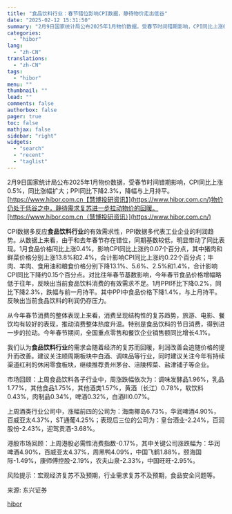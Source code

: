 ```yaml
---
title: "食品饮料行业：春节错位影响CPI数据，静待物价走出低谷"
date: "2025-02-12 15:31:50"
summary: "2月9日国家统计局公布2025年1月物价数据，受春节时间错期影响，CPI同比上涨0.5%，同比..."
categories:
  - "hibor"
lang:
  - "zh-CN"
translations:
  - "zh-CN"
tags:
  - "hibor"
menu: ""
thumbnail: ""
lead: ""
comments: false
authorbox: false
pager: true
toc: false
mathjax: false
sidebar: "right"
widgets:
  - "search"
  - "recent"
  - "taglist"
---
```


2月9日国家统计局公布2025年1月物价数据，受春节时间错期影响，CPI同比上涨0.5%，同比涨幅扩大；PPI同比下降2.3%，降幅与上月持平。[https://www.hibor.com.cn【慧博投研资讯】](https://www.hibor.com.cn/)物价仍处于低谷之中，静待需求复苏进一步拉动物价的回暖。[https://www.hibor.com.cn（慧博投研资讯）](https://www.hibor.com.cn/)

CPI数据多反应**食品饮料行业**的有效需求性，PPI数据多代表工业企业的利润趋势。从数据上来看，由于和去年春节存在错位，同期基数较低，明显带动了同比表现。1月食品价格同比上涨0.4%，影响CPI同比上涨约0.07个百分点，其中猪肉和鲜菜价格分别上涨13.8%和2.4%，合计影响CPI同比上涨约0.22个百分点；牛肉、羊肉、食用油和粮食价格分别下降13.1%、5.6%、2.5%和1.4%，合计影响CPI同比下降约0.15个百分点。对比往年春节基数影响，今年春节食品价格增幅略低于往年，反映出当前食品饮料消费的有效需求不足。1月PPI环比下降0.2%，同比下降2.3%，跌幅与前一月持平。其中PPI中食品价格下降1.4%，与上月持平。反映出当前食品饮料的利润仍存压力。

从今年春节消费的整体表现上来看，消费呈现结构性的复苏趋势，旅游、电影、餐饮均有较好的表现，推动消费整体热度升温。特别是食品饮料的节日消费，得到进一步的拉动。今年春节期间，全国重点零售和餐饮企业销售额同比增长4.1%。

我们认为**食品饮料行业**的需求会随着经济的复苏而回暖，利润改善会追随价格的提升而改善。建议关注顺周期板块中白酒、调味品等行业，同时建议关注今年有持续渠道红利的休闲零食板块，继续推荐贵州茅台、涪陵榨菜、盐津铺子等企业。

市场回顾：上周食品饮料各子行业中，周涨跌幅依次为：调味发酵品1.96%，乳品1.77%，其他食品1.75%，其他酒类1.57%，黄酒（长江）0.78%，软饮料0.43%，肉制品0.34%，啤酒0.32%，白酒Ⅲ0.07%。

上周酒类行业公司中，涨幅前四的公司为：海南椰岛6.73%，华润啤酒4.90%，百威亚太4.37%，ST通葡4.25%；表现后三位的公司为：皇台酒业-2.24%，百润股份-2.43%，迎驾贡酒-3.68%。

港股市场回顾：上周港股必需性消费指数-0.17%，其中关键公司涨跌幅为：华润啤酒4.90%，百威亚太4.37%，周黑鸭4.09%，中国飞鹤1.88%，颐海国际-1.49%，康师傅控股-2.19%，农夫山泉-2.33%，中国旺旺-2.95%。

风险提示：宏观经济复苏不及预期，行业需求复苏不及预期，食品安全问题等。

来源: 东兴证券

[hibor](https://www.hibor.com.cn/data/2a789e5d987563c9d6fb99d07c8df4a9.html)
